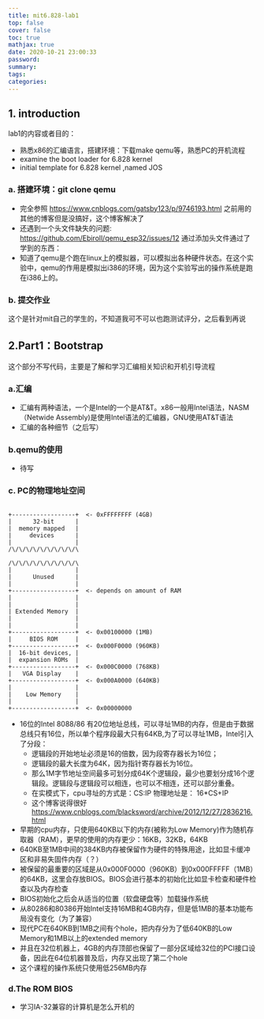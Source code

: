 ```yaml
---
title: mit6.828-lab1
top: false
cover: false
toc: true
mathjax: true
date: 2020-10-21 23:00:33
password:
summary:
tags:
categories:
---
```

## 1. introduction
lab1的内容或者目的：
* 熟悉x86的汇编语言，搭建环境：下载make qemu等，熟悉PC的开机流程
* examine the boot loader for 6.828 kernel
* initial template for 6.828 kernel ,named JOS
<!--more-->

### a. 搭建环境：git clone qemu
* 完全参照 https://www.cnblogs.com/gatsby123/p/9746193.html
之前用的其他的博客但是没搞好，这个博客解决了  
* 还遇到一个头文件缺失的问题: https://github.com/Ebiroll/qemu_esp32/issues/12 通过添加头文件通过了
学到的东西：  
* 知道了qemu是个跑在linux上的模拟器，可以模拟出各种硬件状态。在这个实验中，qemu的作用是模拟出i386的环境，因为这个实验写出的操作系统是跑在i386上的。
### b. 提交作业
这个是针对mit自己的学生的，不知道我可不可以也跑测试评分，之后看到再说

## 2.Part1：Bootstrap
这个部分不写代码，主要是了解和学习汇编相关知识和开机引导流程
### a.汇编
* 汇编有两种语法，一个是Intel的一个是AT&T。x86一般用Intel语法，NASM（Netwide Assembly)是使用Intel语法的汇编器，GNU使用AT&T语法
* 汇编的各种细节（之后写）
### b.qemu的使用  
* 待写
### c. PC的物理地址空间

```

+------------------+  <- 0xFFFFFFFF (4GB)   
|      32-bit      |   
|  memory mapped   |   
|     devices      |   
|                  |   
/\/\/\/\/\/\/\/\/\/\  
  
/\/\/\/\/\/\/\/\/\/\   
|                  |   
|      Unused      |   
|                  |   
+------------------+  <- depends on amount of RAM   
|                  |   
|                  |   
| Extended Memory  |     
|                  |   
|                  |   
+------------------+  <- 0x00100000 (1MB)   
|     BIOS ROM     |   
+------------------+  <- 0x000F0000 (960KB)  
|  16-bit devices, |   
|  expansion ROMs  |   
+------------------+  <- 0x000C0000 (768KB)   
|   VGA Display    |    
+------------------+  <- 0x000A0000 (640KB)   
|                  |   
|    Low Memory    |   
|                  |   
+------------------+  <- 0x00000000 

```

* 16位的Intel 8088/86 有20位地址总线，可以寻址1MB的内存，但是由于数据总线只有16位，所以单个程序段最大只有64KB,为了可以寻址1MB，Intel引入了分段：
  * 逻辑段的开始地址必须是16的倍数，因为段寄存器长为16位；
  * 逻辑段的最大长度为64K，因为指针寄存器长为16位。 
  * 那么1M字节地址空间最多可划分成64K个逻辑段，最少也要划分成16个逻辑段。逻辑段与逻辑段可以相连，也可以不相连，还可以部分重叠。
  * 在实模式下，cpu寻址的方式是：CS:IP  物理地址是： 16*CS+IP
  * 这个博客说得很好  https://www.cnblogs.com/blacksword/archive/2012/12/27/2836216.html  
* 早期的cpu内存，只使用640KB以下的内存(被称为Low Memory)作为随机存取器（RAM），更早的使用的内存更少：16KB，32KB，64KB
* 640KB至1MB中间的384KB内存被保留作为硬件的特殊用途，比如显卡缓冲区和非易失固件内存（？）
* 被保留的最重要的区域是从0x000F0000（960KB）到0x000FFFFF（1MB）的64KB，这里会存放BIOS。BIOS会进行基本的初始化比如显卡检查和硬件检查以及内存检查
* BIOS初始化之后会从适当的位置（软盘硬盘等）加载操作系统
* 从80286和80386开始Intel支持16MB和4GB内存，但是低1MB的基本功能布局没有变化（为了兼容）
* 现代PC在640KB到1MB之间有个hole，把内存分为了低640KB的Low Memory和1MB以上的extended memory
* 并且在32位机器上，4GB的内存顶部也保留了一部分区域给32位的PCI接口设备，因此在64位机器普及后，内存又出现了第二个hole
* 这个课程的操作系统只使用低256MB内存
### d.The ROM BIOS
* 学习IA-32兼容的计算机是怎么开机的